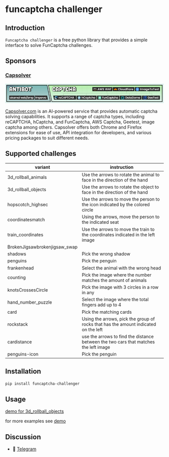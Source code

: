 # funcaptcha challenger

## Introduction

`Funcaptcha challenger` is a free python library that provides a simple interface to solve FunCaptcha challenges.

## Sponsors

### [Capsolver](https://capsolver.com?utm_source=github&utm_medium=banner_github&utm_campaign=funcaptcha_challenger)

[![Capsolver](doc/sponsors.gif)](https://capsolver.com?utm_source=github&utm_medium=banner_github&utm_campaign=funcaptcha_challenger)

[Capsolver.com](https://capsolver.com?utm_source=github&utm_medium=banner_github&utm_campaign=funcaptcha_challenger) is
an AI-powered service that provides automatic captcha solving capabilities. It supports a range of captcha types,
including reCAPTCHA, hCaptcha, and FunCaptcha, AWS Captcha, Geetest, image captcha among others. Capsolver offers both
Chrome and Firefox extensions for ease of use, API integration for developers, and various pricing packages to suit
different needs.

## Supported challenges

| variant                       | instruction                                                                          |                                                                              
|-------------------------------|--------------------------------------------------------------------------------------|
| 3d_rollball_animals           | Use the arrows to rotate the animal to face in the direction of the hand             |
| 3d_rollball_objects           | Use the arrows to rotate the object to face in the direction of the hand             |
| hopscotch_highsec             | Use the arrows to move the person to the icon indicated by the colored circle        |                                                                                          
| coordinatesmatch              | Using the arrows, move the person to the indicated seat                              |       
| train_coordinates             | Use the arrows to move the train to the coordinates indicated in the left image      |
| BrokenJigsawbrokenjigsaw_swap |                                                                                      | 
| shadows                       | Pick the wrong shadow                                                                |
| penguins                      | Pick the penguin                                                                     |
| frankenhead                   | Select the animal with the wrong head                                                |
| counting                      | Pick the image where the number matches the amount of animals                        |
| knotsCrossesCircle            | Pick the image with 3 circles in a row in any                                        |
| hand_number_puzzle            | Select the image where the total fingers add up to 4                                 |
| card                          | Pick the matching cards                                                              |
| rockstack                     | Using the arrows, pick the group of rocks that has the amount indicated on the left  | 
| cardistance                   | use the arrows to find the distance between the two cars that matches the left image | 
| penguins-icon                 | Pick the penguin                                                                     | 

## Installation

```bash
pip install funcaptcha-challenger
```

## Usage

[demo for 3d_rollball_objects](demo/3d_rollball_animals_demo.py)

for more examples see [demo](demo)

## Discussion

- 📱 [Telegram](https://t.me/+iNf8qQk0KUpkYmEx)
